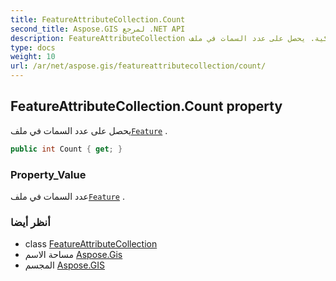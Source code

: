 ```yaml
---
title: FeatureAttributeCollection.Count
second_title: Aspose.GIS لمرجع .NET API
description: FeatureAttributeCollection ملكية. يحصل على عدد السمات في ملفFeature .
type: docs
weight: 10
url: /ar/net/aspose.gis/featureattributecollection/count/
---
```

## FeatureAttributeCollection.Count property

يحصل على عدد السمات في ملف[`Feature`](../../feature/) .

```csharp
public int Count { get; }
```

### Property_Value

عدد السمات في ملف[`Feature`](../../feature/) .

### أنظر أيضا

* class [FeatureAttributeCollection](../)
* مساحة الاسم [Aspose.Gis](../../featureattributecollection/)
* المجسم [Aspose.GIS](../../../)


